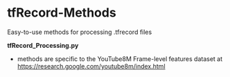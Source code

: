 # tfRecord-Methods
Easy-to-use methods for processing .tfrecord files 

**tfRecord_Processing.py**
  - methods are specific to the YouTube8M Frame-level features dataset at https://research.google.com/youtube8m/index.html
  
